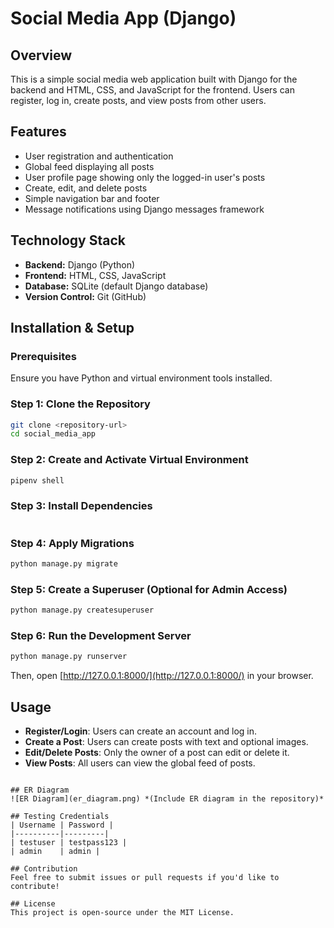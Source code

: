 # Social Media App (Django)

## Overview
This is a simple social media web application built with Django for the backend and HTML, CSS, and JavaScript for the frontend. Users can register, log in, create posts, and view posts from other users.

## Features
- User registration and authentication
- Global feed displaying all posts
- User profile page showing only the logged-in user's posts
- Create, edit, and delete posts
- Simple navigation bar and footer
- Message notifications using Django messages framework

## Technology Stack
- **Backend:** Django (Python)
- **Frontend:** HTML, CSS, JavaScript
- **Database:** SQLite (default Django database)
- **Version Control:** Git (GitHub)

## Installation & Setup
### Prerequisites
Ensure you have Python and virtual environment tools installed.

### Step 1: Clone the Repository
```sh
git clone <repository-url>
cd social_media_app
```

### Step 2: Create and Activate Virtual Environment
```sh
pipenv shell

```

### Step 3: Install Dependencies
```sh

```

### Step 4: Apply Migrations
```sh
python manage.py migrate
```

### Step 5: Create a Superuser (Optional for Admin Access)
```sh
python manage.py createsuperuser
```

### Step 6: Run the Development Server
```sh
python manage.py runserver
```
Then, open [http://127.0.0.1:8000/](http://127.0.0.1:8000/) in your browser.

## Usage
- **Register/Login**: Users can create an account and log in.
- **Create a Post**: Users can create posts with text and optional images.
- **Edit/Delete Posts**: Only the owner of a post can edit or delete it.
- **View Posts**: All users can view the global feed of posts.

```

## ER Diagram
![ER Diagram](er_diagram.png) *(Include ER diagram in the repository)*

## Testing Credentials
| Username | Password |
|----------|---------|
| testuser | testpass123 |
| admin    | admin |

## Contribution
Feel free to submit issues or pull requests if you'd like to contribute!

## License
This project is open-source under the MIT License.

